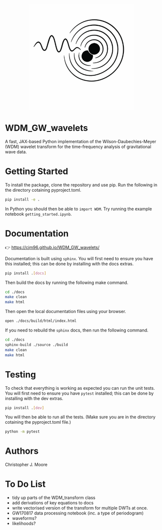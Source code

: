 <p align="center">
<img src="./logo_images/logo.png" alt="logo" width="350"/>
</p>


# WDM_GW_wavelets

A fast, JAX-based Python implementation of the Wilson-Daubechies-Meyer (WDM) wavelet transform for the time-frequency analysis of gravitational wave data.


# Getting Started

To install the package, clone the repository and use pip. Run the following in the directory cotaining pyproject.toml.

```bash
pip install -e .
```

In Python you should then be able to `import WDM`. 
Try running the example notebook `getting_started.ipynb`.



# Documentation

👉 https://cjm96.github.io/WDM_GW_wavelets/

Documentation is built using `sphinx`. 
You will first need to ensure you have this installed; this can be done by installing with the docs extras.

```bash
pip install .[docs]
```

Then build the docs by running the following make command.

```bash
cd ./docs
make clean
make html
```

Then open the local documentation files using your browser.

``` bash
open ./docs/build/html/index.html
```

If you need to rebuild the `sphinx` docs, then run the following command.

``` bash
cd ./docs
sphinx-build ./source ./build
make clean
make html
```


# Testing

To check that everything is working as expected you can run the unit tests. 
You will first need to ensure you have `pytest` installed; this can be done by installing with the dev extras.

```bash
pip install .[dev]
```

You will then be able to run all the tests. (Make sure you are in the directory cotaining the pyproject.toml file.)

```bash
python -m pytest
```


# Authors

Christopher J. Moore


# To Do List

 - tidy up parts of the WDM_transform class
 - add derivations of key equations to docs
 - write vectorised version of the transform for multiple DWTs at once.
 - GW170817 data processing notebook (inc. a type of periodogram)
 - waveforms?
 - likelihoods?
